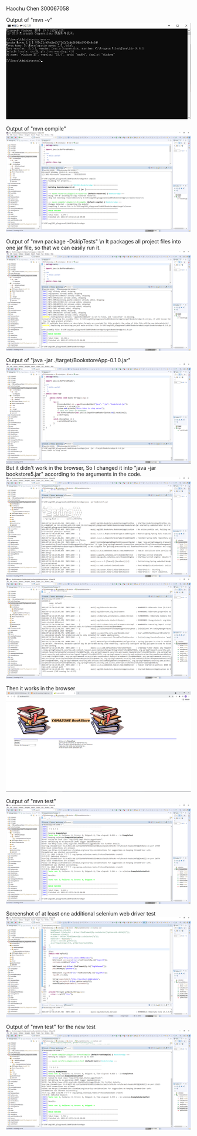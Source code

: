 Haochu Chen
300067058

Output of "mvn -v"
![mvn](img/installmvn.png)

Output of "mvn compile"
![mvncomp](img/mvncomp.png)

Output of "mvn package -DskipTests" \n
It packages all project files into one jar file, so that we can easily run it.
![mvndskip](img/mvndskip.png)

Output of "java -jar ./target/BookstoreApp-0.1.0.jar"
![runapp](img/runapp.png)
But it didn't work in the browser, So I changed it into "java -jar bookstore5.jar" according to the arguments in the code.
![bs1](img/bs1.png)
![bs2](img/bs2.png)

Then it works in the browser
![browser](img/browser.png)

Output of "mvn test"
![mvntest](img/mvntest.png)

Screenshot of at least one additional selenium web driver test
![adtest](img/adtest.png)

Output of "mvn test" for the new test
![mvntest2](img/mvntest2.png)


